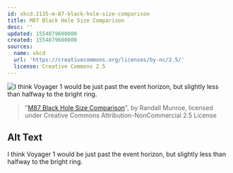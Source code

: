 ```yaml
---
id: xkcd.2135-m-87-black-hole-size-comparison
title: M87 Black Hole Size Comparison
desc: ''
updated: 1554879600000
created: 1554879600000
sources:
  name: xkcd
  url: 'https://creativecommons.org/licenses/by-nc/2.5/'
  license: Creative Commons 2.5
---
```

![I think Voyager 1 would be just past the event horizon, but slightly less than halfway to the bright ring.](https://imgs.xkcd.com/comics/m87_black_hole_size_comparison.png)
> "[M87 Black Hole Size Comparison](https://xkcd.com/2135/)", by Randall Munroe, licensed under Creative Commons Attribution-NonCommercial 2.5 License

## Alt Text
I think Voyager 1 would be just past the event horizon, but slightly less than halfway to the bright ring.
